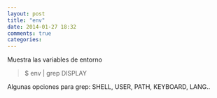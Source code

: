 ```yaml
---
layout: post
title: "env"
date: 2014-01-27 18:32
comments: true
categories: 
---
```

Muestra las variables de entorno 

>$ env | grep DISPLAY

Algunas opciones para grep: SHELL, USER, PATH, KEYBOARD, LANG..

